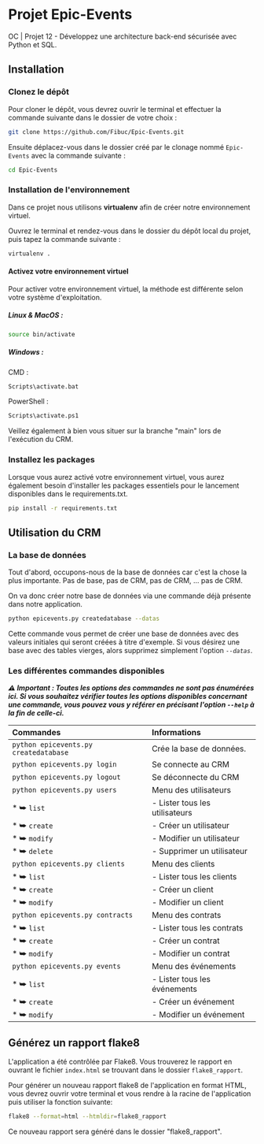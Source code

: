# Projet Epic-Events
OC | Projet 12 - Développez une architecture back-end sécurisée avec Python et SQL.

## Installation

### Clonez le dépôt

Pour cloner le dépôt, vous devrez ouvrir le terminal et effectuer la commande suivante dans le dossier de votre choix :
```bash
git clone https://github.com/Fibuc/Epic-Events.git
```
Ensuite déplacez-vous dans le dossier créé par le clonage nommé `Epic-Events` avec la commande suivante :

```bash
cd Epic-Events
```

### Installation de l'environnement

Dans ce projet nous utilisons **virtualenv** afin de créer notre environnement virtuel.

Ouvrez le terminal et rendez-vous dans le dossier du dépôt local du projet, puis tapez la commande suivante :

```bash
virtualenv .
```

#### Activez votre environnement virtuel

Pour activer votre environnement virtuel, la méthode est différente selon votre système d'exploitation.

##### Linux & MacOS :
```bash
source bin/activate
```
##### Windows : 

CMD :
```bash
Scripts\activate.bat
```

PowerShell :
```bash
Scripts\activate.ps1
```

Veillez également à bien vous situer sur la branche "main" lors de l'exécution du CRM.

### Installez les packages

Lorsque vous aurez activé votre environnement virtuel, vous aurez également besoin d'installer les packages essentiels pour le lancement disponibles dans le requirements.txt.

```bash
pip install -r requirements.txt
```

## Utilisation du CRM

### La base de données

Tout d'abord, occupons-nous de la base de données car c'est la chose la plus importante. Pas de base, pas de CRM, pas de CRM, ... pas de CRM.

On va donc créer notre base de données via une commande déjà présente dans notre application.

```bash
python epicevents.py createdatabase --datas
```

Cette commande vous permet de créer une base de données avec des valeurs initiales qui seront créées à titre d'exemple. Si vous désirez une base avec des tables vierges, alors supprimez simplement l'option *`--datas`*.

### Les différentes commandes disponibles

***⚠️ Important : Toutes les options des commandes ne sont pas énumérées ici. Si vous souhaitez vérifier toutes les options disponibles concernant une commande, vous pouvez vous y référer en précisant l'option `--help` à la fin de celle-ci.***


| Commandes                             | Informations                   |
| :------------------------------------ |:------------------------------ |
| `python epicevents.py createdatabase` | Crée la base de données.       |
| `python epicevents.py login`          | Se connecte au CRM             |
| `python epicevents.py logout`         | Se déconnecte du CRM           |
| `python epicevents.py users`          | Menu des utilisateurs          |
| * ⮩ `list`                            | - Lister tous les utilisateurs |
| * ⮩ `create`                          | - Créer un utilisateur         |
| * ⮩ `modify`                          | - Modifier un utilisateur      |
| * ⮩ `delete`                          | - Supprimer un utilisateur     |
| `python epicevents.py clients`        | Menu des clients               |
| * ⮩ `list`                            | - Lister tous les clients      |
| * ⮩ `create`                          | - Créer un client              |
| * ⮩ `modify`                          | - Modifier un client           |
| `python epicevents.py contracts`      | Menu des contrats              |
| * ⮩ `list`                            | - Lister tous les contrats     |
| * ⮩ `create`                          | - Créer un contrat             |
| * ⮩ `modify`                          | - Modifier un contrat          |
| `python epicevents.py events`         | Menu des événements            |
| * ⮩ `list`                            | - Lister tous les événements   |
| * ⮩ `create`                          | - Créer un événement           |
| * ⮩ `modify`                          | - Modifier un événement        |


## Générez un rapport flake8

L'application a été contrôlée par Flake8. Vous trouverez le rapport en ouvrant le fichier `index.html` se trouvant dans le dossier `flake8_rapport`.

Pour générer un nouveau rapport flake8 de l'application en format HTML, vous devrez ouvrir votre terminal et vous rendre à la racine de l'application puis utiliser la fonction suivante:

```bash
flake8 --format=html --htmldir=flake8_rapport
```

Ce nouveau rapport sera généré dans le dossier "flake8_rapport".
